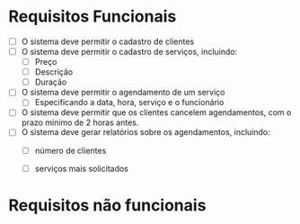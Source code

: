 # Requisitos Funcionais

- [ ] O sistema deve permitir o cadastro de clientes
- [ ] O sistema deve permitir o cadastro de serviços, incluindo: 
  - [ ] Preço
  - [ ] Descrição
  - [ ] Duração
- [ ] O sistema deve permitir o agendamento de um serviço
  - [ ] Especificando a data, hora, serviço e o funcionário
- [ ] O sistema deve permitir que os clientes cancelem agendamentos, com o prazo mínimo de 2 horas antes.
- [ ] O sistema deve gerar relatórios sobre os agendamentos, incluindo:
  - [ ] número de clientes
  - [ ] serviços mais solicitados


# Requisitos não funcionais